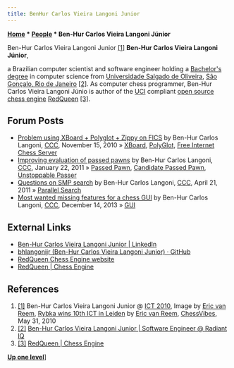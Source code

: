 ```yaml
---
title: BenHur Carlos Vieira Langoni Junior
---
```

**[Home](Home "Home") * [People](People "People") * Ben-Hur Carlos Vieira Langoni Júnior**

[](File:Benhur-RedQueen-Brazil.jpg) Ben-Hur Carlos Vieira Langoni Junior <a id="cite-note-1" href="#cite-ref-1">[1]</a>
**Ben-Hur Carlos Vieira Langoni Júnior**,

a Brazilian computer scientist and software engineer holding a [Bachelor's degree](https://en.wikipedia.org/wiki/Bachelor%27s_degree) in computer science from [Universidade Salgado de Oliveira](https://pt.wikipedia.org/wiki/Universidade_Salgado_de_Oliveira), [São Gonçalo, Rio de Janeiro](https://en.wikipedia.org/wiki/S%C3%A3o_Gon%C3%A7alo,_Rio_de_Janeiro) <a id="cite-note-2" href="#cite-ref-2">[2]</a>. As computer chess programmer, Ben-Hur Carlos Vieira Langoni Júnio is author of the [UCI](UCI "UCI") compliant [open source chess engine](Category:Open_Source "Category:Open Source") [RedQueen](RedQueen "RedQueen") <a id="cite-note-3" href="#cite-ref-3">[3]</a>.

## Forum Posts

- [Problem using XBoard + Polyglot + Zippy on FICS](http://www.talkchess.com/forum/viewtopic.php?t=36722) by Ben-Hur Carlos Langoni, [CCC](CCC "CCC"), November 15, 2010 » [XBoard](XBoard "XBoard"), [PolyGlot](PolyGlot "PolyGlot"), [Free Internet Chess Server](index.php?title=Free_Internet_Chess_Server&action=edit&redlink=1 "Free Internet Chess Server (page does not exist)")
- [Improving evaluation of passed pawns](http://www.talkchess.com/forum/viewtopic.php?t=37748) by Ben-Hur Carlos Langoni, [CCC](CCC "CCC"), January 22, 2011 » [Passed Pawn](Passed_Pawn "Passed Pawn"), [Candidate Passed Pawn](Candidate_Passed_Pawn "Candidate Passed Pawn"), [Unstoppable Passer](Unstoppable_Passer "Unstoppable Passer")
- [Questions on SMP search](http://www.talkchess.com/forum/viewtopic.php?t=38808) by Ben-Hur Carlos Langoni, [CCC](CCC "CCC"), April 21, 2011 » [Parallel Search](Parallel_Search "Parallel Search")
- [Most wanted missing features for a chess GUI](http://www.talkchess.com/forum/viewtopic.php?t=50493) by Ben-Hur Carlos Langoni, [CCC](CCC "CCC"), December 14, 2013 » [GUI](GUI "GUI")

## External Links

- [Ben-Hur Carlos Vieira Langoni Junior | LinkedIn](https://www.linkedin.com/in/bhlangonijr/)
- [bhlangonijr (Ben-Hur Carlos Vieira Langoni Junior) · GitHub](https://github.com/bhlangonijr)
- [RedQueen Chess Engine website](https://sourceforge.net/projects/redqueenchess/)
- [RedQueen | Chess Engine](http://redqueenchess.sourceforge.net/)

## References

1. <a id="cite-ref-1" href="#cite-note-1">[1]</a> Ben-Hur Carlos Vieira Langoni Junior @ [ICT 2010](ICT_2010 "ICT 2010"), Image by [Eric van Reem](Eric_van_Reem "Eric van Reem"), [Rybka wins 10th ICT in Leiden](http://www.chessvibes.com/?q=reports/rybka-wins-10th-ict-in-leiden) by [Eric van Reem](Eric_van_Reem "Eric van Reem"), [ChessVibes](http://www.chessvibes.com/), May 31, 2010
1. <a id="cite-ref-2" href="#cite-note-2">[2]</a> [Ben-Hur Carlos Vieira Langoni Junior | Software Engineer @ Radiant IQ](https://contactout.com/Ben-HurCarlos-VieiraLangoniJunior-26242912)
1. <a id="cite-ref-3" href="#cite-note-3">[3]</a> [RedQueen | Chess Engine](http://redqueenchess.sourceforge.net/)

**[Up one level](People "People")**\]

